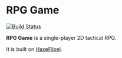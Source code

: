# RPG Game

[![Build Status](https://travis-ci.com/Acid147/rpg-game.svg?branch=master)](https://travis-ci.com/Acid147/rpg-game)

**RPG Game** is a single-player 2D tactical RPG.

It is built on [HaxeFlixel](https://github.com/HaxeFlixel).